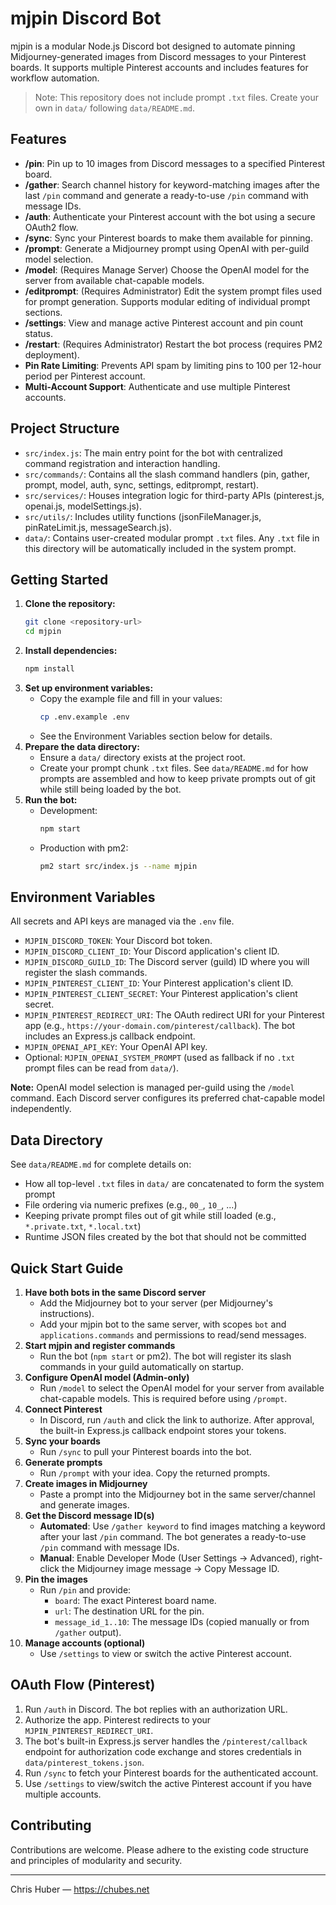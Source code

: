 # mjpin Discord Bot

mjpin is a modular Node.js Discord bot designed to automate pinning Midjourney-generated images from Discord messages to your Pinterest boards. It supports multiple Pinterest accounts and includes features for workflow automation.

> Note: This repository does not include prompt `.txt` files. Create your own in `data/` following `data/README.md`.

## Features
- **/pin**: Pin up to 10 images from Discord messages to a specified Pinterest board.
- **/gather**: Search channel history for keyword-matching images after the last `/pin` command and generate a ready-to-use `/pin` command with message IDs.
- **/auth**: Authenticate your Pinterest account with the bot using a secure OAuth2 flow.
- **/sync**: Sync your Pinterest boards to make them available for pinning.
- **/prompt**: Generate a Midjourney prompt using OpenAI with per-guild model selection.
- **/model**: (Requires Manage Server) Choose the OpenAI model for the server from available chat-capable models.
- **/editprompt**: (Requires Administrator) Edit the system prompt files used for prompt generation. Supports modular editing of individual prompt sections.
- **/settings**: View and manage active Pinterest account and pin count status.
- **/restart**: (Requires Administrator) Restart the bot process (requires PM2 deployment).
- **Pin Rate Limiting**: Prevents API spam by limiting pins to 100 per 12-hour period per Pinterest account.
- **Multi-Account Support**: Authenticate and use multiple Pinterest accounts.

## Project Structure
- `src/index.js`: The main entry point for the bot with centralized command registration and interaction handling.
- `src/commands/`: Contains all the slash command handlers (pin, gather, prompt, model, auth, sync, settings, editprompt, restart).
- `src/services/`: Houses integration logic for third-party APIs (pinterest.js, openai.js, modelSettings.js).
- `src/utils/`: Includes utility functions (jsonFileManager.js, pinRateLimit.js, messageSearch.js).
- `data/`: Contains user-created modular prompt `.txt` files. Any `.txt` file in this directory will be automatically included in the system prompt.

## Getting Started
1. **Clone the repository:**
   ```bash
   git clone <repository-url>
   cd mjpin
   ```
2. **Install dependencies:**
   ```bash
   npm install
   ```
3. **Set up environment variables:**
   - Copy the example file and fill in your values:
     ```bash
     cp .env.example .env
     ```
   - See the Environment Variables section below for details.
4. **Prepare the data directory:**
   - Ensure a `data/` directory exists at the project root.
   - Create your prompt chunk `.txt` files. See `data/README.md` for how prompts are assembled and how to keep private prompts out of git while still being loaded by the bot.
5. **Run the bot:**
   - Development:
     ```bash
     npm start
     ```
   - Production with pm2:
     ```bash
     pm2 start src/index.js --name mjpin
     ```

## Environment Variables
All secrets and API keys are managed via the `.env` file.

- `MJPIN_DISCORD_TOKEN`: Your Discord bot token.
- `MJPIN_DISCORD_CLIENT_ID`: Your Discord application's client ID.
- `MJPIN_DISCORD_GUILD_ID`: The Discord server (guild) ID where you will register the slash commands.
- `MJPIN_PINTEREST_CLIENT_ID`: Your Pinterest application's client ID.
- `MJPIN_PINTEREST_CLIENT_SECRET`: Your Pinterest application's client secret.
- `MJPIN_PINTEREST_REDIRECT_URI`: The OAuth redirect URI for your Pinterest app (e.g., `https://your-domain.com/pinterest/callback`). The bot includes an Express.js callback endpoint.
- `MJPIN_OPENAI_API_KEY`: Your OpenAI API key.
- Optional: `MJPIN_OPENAI_SYSTEM_PROMPT` (used as fallback if no `.txt` prompt files can be read from `data/`).

**Note:** OpenAI model selection is managed per-guild using the `/model` command. Each Discord server configures its preferred chat-capable model independently.

## Data Directory
See `data/README.md` for complete details on:
- How all top-level `.txt` files in `data/` are concatenated to form the system prompt
- File ordering via numeric prefixes (e.g., `00_`, `10_`, ...)
- Keeping private prompt files out of git while still loaded (e.g., `*.private.txt`, `*.local.txt`)
- Runtime JSON files created by the bot that should not be committed

## Quick Start Guide
1. **Have both bots in the same Discord server**
   - Add the Midjourney bot to your server (per Midjourney's instructions).
   - Add your mjpin bot to the same server, with scopes `bot` and `applications.commands` and permissions to read/send messages.
2. **Start mjpin and register commands**
   - Run the bot (`npm start` or pm2). The bot will register its slash commands in your guild automatically on startup.
3. **Configure OpenAI model (Admin-only)**
   - Run `/model` to select the OpenAI model for your server from available chat-capable models. This is required before using `/prompt`.
4. **Connect Pinterest**
   - In Discord, run `/auth` and click the link to authorize. After approval, the built-in Express.js callback endpoint stores your tokens.
5. **Sync your boards**
   - Run `/sync` to pull your Pinterest boards into the bot.
6. **Generate prompts**
   - Run `/prompt` with your idea. Copy the returned prompts.
7. **Create images in Midjourney**
   - Paste a prompt into the Midjourney bot in the same server/channel and generate images.
8. **Get the Discord message ID(s)**
   - **Automated**: Use `/gather keyword` to find images matching a keyword after your last `/pin` command. The bot generates a ready-to-use `/pin` command with message IDs.
   - **Manual**: Enable Developer Mode (User Settings → Advanced), right-click the Midjourney image message → Copy Message ID.
9. **Pin the images**
   - Run `/pin` and provide:
     - `board`: The exact Pinterest board name.
     - `url`: The destination URL for the pin.
     - `message_id_1..10`: The message IDs (copied manually or from `/gather` output).
10. **Manage accounts (optional)**
    - Use `/settings` to view or switch the active Pinterest account.

## OAuth Flow (Pinterest)
1. Run `/auth` in Discord. The bot replies with an authorization URL.
2. Authorize the app. Pinterest redirects to your `MJPIN_PINTEREST_REDIRECT_URI`.
3. The bot's built-in Express.js server handles the `/pinterest/callback` endpoint for authorization code exchange and stores credentials in `data/pinterest_tokens.json`.
4. Run `/sync` to fetch your Pinterest boards for the authenticated account.
5. Use `/settings` to view/switch the active Pinterest account if you have multiple accounts.

## Contributing
Contributions are welcome. Please adhere to the existing code structure and principles of modularity and security.

---
Chris Huber — https://chubes.net
